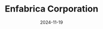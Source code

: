 ---  
layout: startup_page  
title: "Enfabrica Corporation"  
id: "enfabrica.net"  
permalink: "/enfabricacorporationenfabrica.net11192024/"  
website: "https://enfabrica.net/"  
funding_round: "Series C"  
funding_amount: "$115M"  
investors: "Spark Capital, Arm, Cisco Investments, Maverick Silicon, Samsung Catalyst Fund, VentureTech Alliance, Atreides Management, Alumni Ventures, IAG Capital, Liberty Global Ventures, Sutter Hill Ventures, Valor Equity Partners"  
about: "Enfabrica Corporation designs and manufactures high-performance networking silicon for AI and accelerated computing. Their flagship product, the ACF SuperNIC chip, offers significantly improved bandwidth and resiliency for GPU-based data centers. This allows for more efficient and scalable AI infrastructure."  
markets: "AI, Networking, Semiconductors"  
hq: "Mountain View, California, United States"  
founded_year: "2019"  
linkedin: "https://www.linkedin.com/company/acebinfra1"  
twitter: "https://twitter.com/enfabrica_"  
instagram: ""  
facebook: ""  
crunchbase: "https://www.crunchbase.com/organization/enfabrica"  
pitchbook: "https://pitchbook.com/profiles/company/465827-59"  

date_display: "19-Nov-2024"  
date: "2024-11-19"

# SEO Optimization  
meta_title: "Enfabrica Corporation - Series C Funding ($115M)"  
meta_description: "Enfabrica Corporation, Enfabrica Corporation designs and manufactures high-performance networking silicon for AI and accelerated computing. Their flagship product, the ACF S..."  
meta_keywords: "Enfabrica Corporation, AI, Networking, Semiconductors, Series C funding"  
canonical_url: "https://startup.projectstartups.com/enfabricacorporationenfabrica.net11192024/"  
---